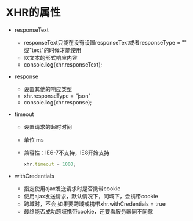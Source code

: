 # XHR的属性

* responseText

  * responseText只能在没有设置responseText或者responseType = "" 或"text"的时候才能使用
  * 以文本的形式响应内容
  *  console.**log**(xhr.responseText);

* response

  * 设置其他的响应类型
  * xhr.responseType = "json"
  * console.**log**(xhr.response);

* timeout

  * 设置请求的超时时间

  * 单位  ms

  * 兼容性：IE6-7不支持，IE8开始支持

    ```js
    xhr.timeout = 1000;
    ```

* withCredentials
  * 指定使用ajax发送请求时是否携带cookie
  * 使用ajax发送请求，默认情况下，同域下，会携带cookie
  * 跨域时，不会   如果要跨域或携带xhr.withCredentials = true
  * 最终能否成功跨域携带cookie，还要看服务器同不同意